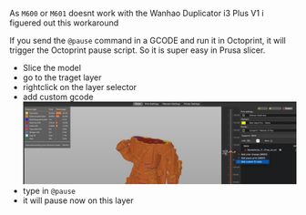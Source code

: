 As `M600` or `M601` doesnt work with the Wanhao Duplicator i3 Plus V1 i figuered out this workaround

If you send the `@pause` command in a GCODE and run it in Octoprint, it will trigger the Octoprint pause script.
So it is super easy in Prusa slicer.

* Slice the model
* go to the traget layer 
* rightclick on the layer selector
* add custom gcode
![](https://github.com/GSB-Deleven/Wanhao_i3_Plus_V1/blob/main/images/PrusaSlicer_Pause.jpg?raw=true)
* type in `@pause`
* it will pause now on this layer
